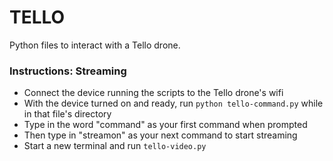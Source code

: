 # TELLO

Python files to interact with a Tello drone.

### Instructions: Streaming

- Connect the device running the scripts to the Tello drone's wifi
- With the device turned on and ready, run `python tello-command.py` while in that file's directory
- Type in the word "command" as your first command when prompted
- Then type in "streamon" as your next command to start streaming 
- Start a new terminal and run `tello-video.py`
